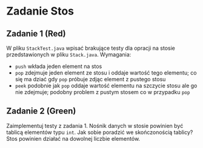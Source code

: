 # Zadanie Stos

## Zadanie 1 (Red)
W pliku ``StackTest.java`` wpisać brakujące testy dla opracji na stosie przedstawionych 
w pliku ```Stack.java```. Wymagania:
- ``push`` wkłada jeden element na stos
- ``pop`` zdejmuje jeden element ze stosu i oddaje wartość tego elementu; co się ma dziać gdy ``pop`` próbuje 
    zdjąc element z pustego stosu
- ``peek`` podobnie jak ``pop`` oddaje wartość elementu na szczycie stosu ale go nie zdejmuje; 
    podobny problem z pustym stosem co w przypadku ``pop`` 

## Zadanie 2 (Green)
Zaimplementuj testy z zadania 1. Nośnik danych w stosie powinien być tablicą elementów typu `int`. 
Jak sobie poradzić we skończonością tablicy? Stos powinien działać na dowolnej liczbie elementów.
